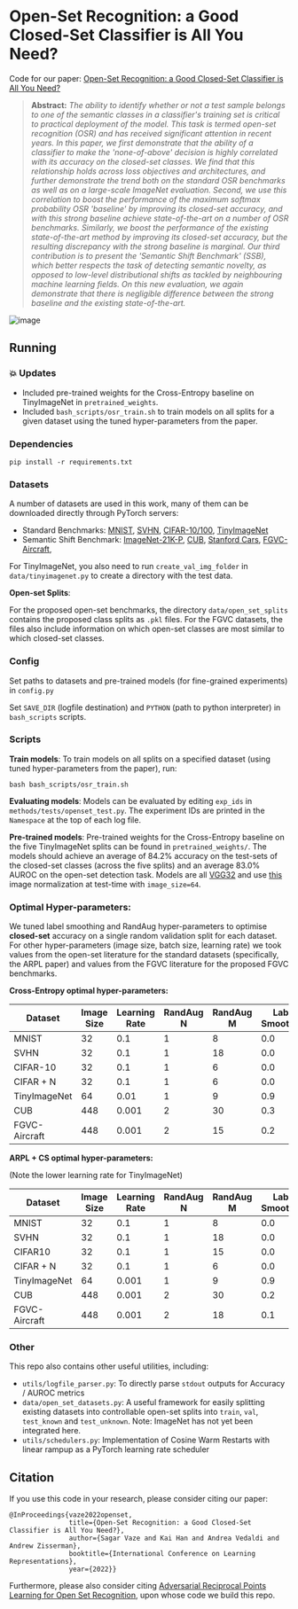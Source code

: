 # Open-Set Recognition: a Good Closed-Set Classifier is All You Need?
Code for our paper: [Open-Set Recognition: a Good Closed-Set Classifier is All You Need?](https://arxiv.org/abs/2110.06207)

> **Abstract:** *The ability to identify whether or not a test sample belongs to one of the semantic classes
> in a classifier's training set is critical to practical deployment of the model. 
> This task is termed open-set recognition (OSR) and has received significant attention in recent years.
> In this paper, we first demonstrate that the ability of a classifier to make the 'none-of-above'
> decision is highly correlated with its accuracy on the closed-set classes. 
> We find that this relationship holds across loss objectives and architectures, 
> and further demonstrate the trend both on the standard OSR benchmarks as well as on a 
> large-scale ImageNet evaluation. Second, we use this correlation to boost the performance 
> of the maximum softmax probability OSR 'baseline' by improving its closed-set accuracy, 
> and with this strong baseline achieve state-of-the-art on a number of OSR benchmarks. 
> Similarly, we boost the performance of the existing state-of-the-art method by 
> improving its closed-set accuracy, but the resulting discrepancy with the strong baseline is marginal.
> Our third contribution is to present the 'Semantic Shift Benchmark' (SSB), which better respects the task of
> detecting semantic novelty, as opposed to low-level distributional shifts as tackled by neighbouring machine learning fields.
> On this new evaluation, we again demonstrate that there is negligible difference between the strong baseline and the existing state-of-the-art.*

![image](assets/main_image.jpg)

## Running

### :boom: Updates

* Included pre-trained weights for the Cross-Entropy baseline on TinyImageNet in `pretrained_weights`.
* Included `bash_scripts/osr_train.sh` to train models on all splits for a given dataset using the tuned hyper-parameters from the paper.

### Dependencies

```
pip install -r requirements.txt
```

### Datasets

A number of datasets are used in this work, many of them can be downloaded directly through PyTorch servers:
* Standard Benchmarks: [MNIST](https://pytorch.org/vision/stable/datasets.html),
[SVHN](https://pytorch.org/vision/stable/datasets.html),
[CIFAR-10/100](https://pytorch.org/vision/stable/datasets.html),
[TinyImageNet](https://github.com/rmccorm4/Tiny-Imagenet-200)
* Semantic Shift Benchmark: [ImageNet-21K-P](https://github.com/Alibaba-MIIL/ImageNet21K),
 [CUB](http://www.vision.caltech.edu/visipedia/CUB-200.html),
[Stanford Cars](https://ai.stanford.edu/~jkrause/cars/car_dataset.html),
[FGVC-Aircraft](https://www.robots.ox.ac.uk/~vgg/data/fgvc-aircraft/),


For TinyImageNet, you also need to run `create_val_img_folder` in `data/tinyimagenet.py` to create
a directory with the test data.

**Open-set Splits**:

For the proposed open-set benchmarks, the directory ```data/open_set_splits``` contains the proposed class splits
 as ```.pkl``` files. For the FGVC datasets, the files also include information on which
 open-set classes are most similar to which closed-set classes.

### Config

Set paths to datasets and pre-trained models (for fine-grained experiments) in ```config.py```

Set ```SAVE_DIR``` (logfile destination) and ```PYTHON``` (path to python interpreter) in ```bash_scripts``` scripts.

### Scripts

**Train models**: To train models on all splits on a specified dataset (using tuned hyper-parameters from the paper), run:

```
bash bash_scripts/osr_train.sh
```

**Evaluating models**: Models can be evaluated by editing `exp_ids` in `methods/tests/openset_test.py`. The experiment IDs are printed in the `Namespace`
at the top of each log file.

**Pre-trained models**: Pre-trained weights for the Cross-Entropy baseline on the five TinyImageNet splits can be found in `pretrained_weights/`. The models should achieve an average of 84.2% accuracy on the test-sets of the closed-set classes (across the five splits) and an average 83.0% AUROC on the open-set detection task. Models are all [VGG32](https://github.com/sgvaze/osr_closed_set_all_you_need/blob/main/models/classifier32.py) and use [this](https://github.com/sgvaze/osr_closed_set_all_you_need/blob/154360f0c6e6bab018d3db7765d092bddbd17b26/data/augmentations/__init__.py#L114) image normalization at test-time with `image_size=64`.

### Optimal Hyper-parameters:

We tuned label smoothing and RandAug hyper-parameters to optimise **closed-set** accuracy on a single random validation
split for each dataset. For other hyper-parameters (image size, batch size, learning rate) we took values from 
the open-set literature for the standard datasets (specifically, the ARPL paper) and values from the FGVC literature
for the proposed FGVC benchmarks.

**Cross-Entropy optimal hyper-parameters:**

| **Dataset**       | **Image Size** | **Learning Rate** | **RandAug N** | **RandAug M** | **Label Smoothing** | **Batch Size** |
|---------------|------------|---------------|-----------|-----------|-----------------|------------|
| MNIST         | 32         | 0.1           | 1         | 8         | 0.0             | 128        |
| SVHN          | 32         | 0.1           | 1         | 18        | 0.0             | 128        |
| CIFAR-10      | 32         | 0.1           | 1         | 6         | 0.0             | 128        |
| CIFAR + N     | 32         | 0.1           | 1         | 6         | 0.0             | 128        |
| TinyImageNet  | 64         | 0.01          | 1         | 9         | 0.9             | 128        |
| CUB           | 448        | 0.001         | 2         | 30        | 0.3             | 32         |
| FGVC-Aircraft | 448        | 0.001         | 2         | 15        | 0.2             | 32         |

**ARPL + CS optimal hyper-parameters:**

(Note the lower learning rate for TinyImageNet)

| **Dataset**       | **Image Size** | **Learning Rate** | **RandAug N** | **RandAug M** | **Label Smoothing** | **Batch Size** |
|---------------|------------|---------------|-----------|-----------|-----------------|------------|
| MNIST         | 32         | 0.1           | 1         | 8         | 0.0             | 128        |
| SVHN          | 32         | 0.1           | 1         | 18        | 0.0             | 128        |
| CIFAR10      | 32         | 0.1           | 1         | 15         | 0.0             | 128        |
| CIFAR + N     | 32         | 0.1           | 1         | 6         | 0.0             | 128        |
| TinyImageNet  | 64         | 0.001          | 1         | 9         | 0.9             | 128        |
| CUB           | 448        | 0.001         | 2         | 30        | 0.2             | 32         |
| FGVC-Aircraft | 448        | 0.001         | 2         | 18        | 0.1             | 32         |

### Other

This repo also contains other useful utilities, including:
 * ```utils/logfile_parser.py```: To directly parse ```stdout``` outputs for Accuracy / AUROC metrics
 * ```data/open_set_datasets.py```: A useful framework for easily splitting existing datasets into controllable open-set splits
  into ```train```, ```val```, ```test_known``` and ```test_unknown```. Note: ImageNet has not yet been integrated here.
 * ```utils/schedulers.py```: Implementation of Cosine Warm Restarts with linear rampup as a PyTorch learning rate scheduler
  
## Citation

If you use this code in your research, please consider citing our paper:
```
@InProceedings{vaze2022openset,
               title={Open-Set Recognition: a Good Closed-Set Classifier is All You Need?},
               author={Sagar Vaze and Kai Han and Andrea Vedaldi and Andrew Zisserman},
               booktitle={International Conference on Learning Representations},
               year={2022}}
```

Furthermore, please also consider citing
 [Adversarial Reciprocal Points Learning for Open Set Recognition](https://github.com/iCGY96/ARPL), upon whose code we build this repo.
